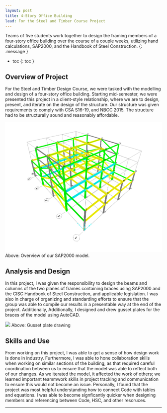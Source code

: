 ```yaml
---
layout: post
title: 4-Story Office Building 
lead: For the Steel and Timber Course Project
---
```


Teams of five students work together to design the framing members of a four-story office building over the course of a couple weeks, utilizing hand calculations, SAP2000, and the Handbook of Steel Construction.
{: .message }

- toc
{: toc }


## Overview of Project
For the Steel and Timber Design Course, we were tasked with the modelling and design of a four-story office building. 
Starting mid-semester, we were presented this project in a client-style relationship, where we are to design, present, and iterate on the design of the structure. 
Our structure was given requirements to comply with CSA S16-19, and NBCC 2015. The structure had to be structurally sound and reasonably affordable.

<img src="/assets/posts/steelbuilding.png" />
Above: Overview of our SAP2000 model.

## Analysis and Design
In this project, I was given the responsibility to design the beams and columns of the two planes of frames containing braces using SAP2000 and the CISC Handbook of Steel Construction, and applicable legislation. 
I was also in charge of organizing and standarding efforts to ensure that the group was able to compile our results in a presentable way at the end of the project. Additionally,
Additionally, I designed and drew gusset plates for the braces of the model using AutoCAD. 

<img src="/assets/posts/steelgusset.png">
Above: Gusset plate drawing

## Skills and Use
From working on this project, I was able to get a sense of how design work is done in industry. Furthermore, I was able to hone collaboration skills when working on similar sections of the building, as that required careful
coordination between us to ensure that the model was able to reflect both of our changes. As we iterated the model, it affected the work of others; we learned important teammwork skills in project tracking and communication to ensure this
would not become an issue. Personally, I found that the project was most helpful understanding how to connect Code with tables and equations. I was able to become signficantly quicker
when designing members and referencing between Code, HSC, and other resoruces. 
* * *
